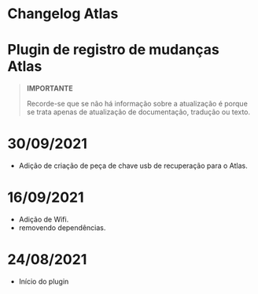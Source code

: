 # Changelog Atlas

# Plugin de registro de mudanças Atlas

>**IMPORTANTE**
>
>Recorde-se que se não há informação sobre a atualização é porque se trata apenas de atualização de documentação, tradução ou texto.

# 30/09/2021

- Adição de criação de peça de chave usb de recuperação para o Atlas.

# 16/09/2021

- Adição de Wifi.
- removendo dependências.

# 24/08/2021

- Início do plugin
